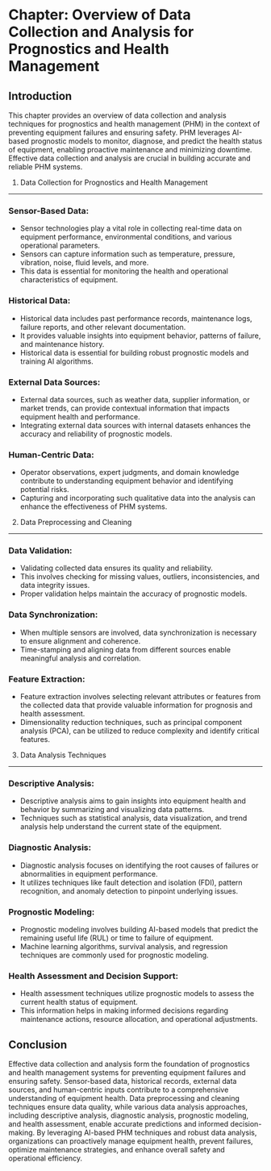 Chapter: Overview of Data Collection and Analysis for Prognostics and Health Management
=======================================================================================

Introduction
------------

This chapter provides an overview of data collection and analysis techniques for prognostics and health management (PHM) in the context of preventing equipment failures and ensuring safety. PHM leverages AI-based prognostic models to monitor, diagnose, and predict the health status of equipment, enabling proactive maintenance and minimizing downtime. Effective data collection and analysis are crucial in building accurate and reliable PHM systems.

1. Data Collection for Prognostics and Health Management
--------------------------------------------------------

### Sensor-Based Data:

* Sensor technologies play a vital role in collecting real-time data on equipment performance, environmental conditions, and various operational parameters.
* Sensors can capture information such as temperature, pressure, vibration, noise, fluid levels, and more.
* This data is essential for monitoring the health and operational characteristics of equipment.

### Historical Data:

* Historical data includes past performance records, maintenance logs, failure reports, and other relevant documentation.
* It provides valuable insights into equipment behavior, patterns of failure, and maintenance history.
* Historical data is essential for building robust prognostic models and training AI algorithms.

### External Data Sources:

* External data sources, such as weather data, supplier information, or market trends, can provide contextual information that impacts equipment health and performance.
* Integrating external data sources with internal datasets enhances the accuracy and reliability of prognostic models.

### Human-Centric Data:

* Operator observations, expert judgments, and domain knowledge contribute to understanding equipment behavior and identifying potential risks.
* Capturing and incorporating such qualitative data into the analysis can enhance the effectiveness of PHM systems.

2. Data Preprocessing and Cleaning
----------------------------------

### Data Validation:

* Validating collected data ensures its quality and reliability.
* This involves checking for missing values, outliers, inconsistencies, and data integrity issues.
* Proper validation helps maintain the accuracy of prognostic models.

### Data Synchronization:

* When multiple sensors are involved, data synchronization is necessary to ensure alignment and coherence.
* Time-stamping and aligning data from different sources enable meaningful analysis and correlation.

### Feature Extraction:

* Feature extraction involves selecting relevant attributes or features from the collected data that provide valuable information for prognosis and health assessment.
* Dimensionality reduction techniques, such as principal component analysis (PCA), can be utilized to reduce complexity and identify critical features.

3. Data Analysis Techniques
---------------------------

### Descriptive Analysis:

* Descriptive analysis aims to gain insights into equipment health and behavior by summarizing and visualizing data patterns.
* Techniques such as statistical analysis, data visualization, and trend analysis help understand the current state of the equipment.

### Diagnostic Analysis:

* Diagnostic analysis focuses on identifying the root causes of failures or abnormalities in equipment performance.
* It utilizes techniques like fault detection and isolation (FDI), pattern recognition, and anomaly detection to pinpoint underlying issues.

### Prognostic Modeling:

* Prognostic modeling involves building AI-based models that predict the remaining useful life (RUL) or time to failure of equipment.
* Machine learning algorithms, survival analysis, and regression techniques are commonly used for prognostic modeling.

### Health Assessment and Decision Support:

* Health assessment techniques utilize prognostic models to assess the current health status of equipment.
* This information helps in making informed decisions regarding maintenance actions, resource allocation, and operational adjustments.

Conclusion
----------

Effective data collection and analysis form the foundation of prognostics and health management systems for preventing equipment failures and ensuring safety. Sensor-based data, historical records, external data sources, and human-centric inputs contribute to a comprehensive understanding of equipment health. Data preprocessing and cleaning techniques ensure data quality, while various data analysis approaches, including descriptive analysis, diagnostic analysis, prognostic modeling, and health assessment, enable accurate predictions and informed decision-making. By leveraging AI-based PHM techniques and robust data analysis, organizations can proactively manage equipment health, prevent failures, optimize maintenance strategies, and enhance overall safety and operational efficiency.
